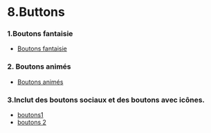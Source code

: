 
# 8.Buttons
### 1.Boutons fantaisie
- [Boutons fantaisie](https://www.creative-tim.com/twcomponents/component/fancy-buttons)
### 2. Boutons animés
 - [Boutons animés](https://www.creative-tim.com/twcomponents/component/animated-buttons)
### 3.Inclut des boutons sociaux et des boutons avec icônes.
 - [boutons1 ](https://www.creative-tim.com/twcomponents/component/buttons-7)
-  [boutons 2](https://www.creative-tim.com/twcomponents/component/simplebuttons
)

